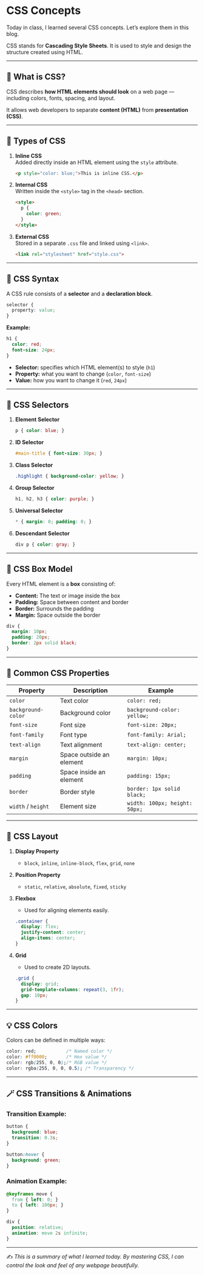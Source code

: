# CSS Concepts

Today in class, I learned several CSS concepts. Let’s explore them in this blog.

CSS stands for **Cascading Style Sheets**. It is used to style and design the structure created using HTML.

---

## 🎨 What is CSS?

CSS describes **how HTML elements should look** on a web page — including colors, fonts, spacing, and layout.

It allows web developers to separate **content (HTML)** from **presentation (CSS)**.

---

## 📌 Types of CSS

1. **Inline CSS**  
   Added directly inside an HTML element using the `style` attribute.
   ```html
   <p style="color: blue;">This is inline CSS.</p>
   ```

2. **Internal CSS**  
   Written inside the `<style>` tag in the `<head>` section.
   ```html
   <style>
     p {
       color: green;
     }
   </style>
   ```

3. **External CSS**  
   Stored in a separate `.css` file and linked using `<link>`.
   ```html
   <link rel="stylesheet" href="style.css">
   ```

---

## 🎯 CSS Syntax

A CSS rule consists of a **selector** and a **declaration block**.

```css
selector {
  property: value;
}
```

**Example:**
```css
h1 {
  color: red;
  font-size: 24px;
}
```

- **Selector:** specifies which HTML element(s) to style (`h1`)
- **Property:** what you want to change (`color`, `font-size`)
- **Value:** how you want to change it (`red`, `24px`)

---

## 🧩 CSS Selectors

1. **Element Selector**
   ```css
   p { color: blue; }
   ```

2. **ID Selector**
   ```css
   #main-title { font-size: 30px; }
   ```

3. **Class Selector**
   ```css
   .highlight { background-color: yellow; }
   ```

4. **Group Selector**
   ```css
   h1, h2, h3 { color: purple; }
   ```

5. **Universal Selector**
   ```css
   * { margin: 0; padding: 0; }
   ```

6. **Descendant Selector**
   ```css
   div p { color: gray; }
   ```

---

## 🧠 CSS Box Model

Every HTML element is a **box** consisting of:

- **Content:** The text or image inside the box  
- **Padding:** Space between content and border  
- **Border:** Surrounds the padding  
- **Margin:** Space outside the border

```css
div {
  margin: 10px;
  padding: 20px;
  border: 2px solid black;
}
```

---

## 🌈 Common CSS Properties

| Property | Description | Example |
|-----------|--------------|----------|
| `color` | Text color | `color: red;` |
| `background-color` | Background color | `background-color: yellow;` |
| `font-size` | Font size | `font-size: 20px;` |
| `font-family` | Font type | `font-family: Arial;` |
| `text-align` | Text alignment | `text-align: center;` |
| `margin` | Space outside an element | `margin: 10px;` |
| `padding` | Space inside an element | `padding: 15px;` |
| `border` | Border style | `border: 1px solid black;` |
| `width` / `height` | Element size | `width: 100px; height: 50px;` |

---

## 🧱 CSS Layout

1. **Display Property**
   - `block`, `inline`, `inline-block`, `flex`, `grid`, `none`

2. **Position Property**
   - `static`, `relative`, `absolute`, `fixed`, `sticky`

3. **Flexbox**
   - Used for aligning elements easily.
   ```css
   .container {
     display: flex;
     justify-content: center;
     align-items: center;
   }
   ```

4. **Grid**
   - Used to create 2D layouts.
   ```css
   .grid {
     display: grid;
     grid-template-columns: repeat(3, 1fr);
     gap: 10px;
   }
   ```

---

## 💡 CSS Colors

Colors can be defined in multiple ways:
```css
color: red;           /* Named color */
color: #ff0000;       /* Hex value */
color: rgb(255, 0, 0);/* RGB value */
color: rgba(255, 0, 0, 0.5); /* Transparency */
```

---

## 🪄 CSS Transitions & Animations

### Transition Example:
```css
button {
  background: blue;
  transition: 0.3s;
}

button:hover {
  background: green;
}
```

### Animation Example:
```css
@keyframes move {
  from { left: 0; }
  to { left: 100px; }
}

div {
  position: relative;
  animation: move 2s infinite;
}
```

---

✍️ _This is a summary of what I learned today. By mastering CSS, I can control the look and feel of any webpage beautifully._

